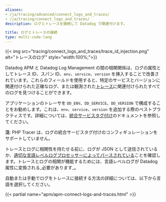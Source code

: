 ```yaml
---
aliases:
- /ja/tracing/advanced/connect_logs_and_traces/
- /ja/tracing/connect_logs_and_traces/
description: ログとトレースを接続して Datadog で関連付けます。

title: ログとトレースの接続
type: multi-code-lang
---
```


{{< img src="tracing/connect_logs_and_traces/trace_id_injection.png" alt="トレースのログ" style="width:100%;">}}

Datadog APM と Datadog Log Management の間の相関関係は、ログの属性としてトレース ID、スパン ID、`env`、`service`、`version` を挿入することで改善されています。これらのフィールドを使用すると、特定のサービスとバージョンに関連付けられた正確なログ、または観測された[トレース][1]に関連付けられたすべてのログを見つけることができます。

アプリケーションのトレーサを `DD_ENV`、`DD_SERVICE`、`DD_VERSION` で構成することをお勧めします。これは、`env`、`service`、`version` を追加する際のベストプラクティスです。詳細については、[統合サービスタグ付け][2]のドキュメントを参照してください。

**注**: PHP Tracer は、ログの統合サービスタグ付けのコンフィギュレーションをサポートしていません。

トレースとログに相関性を持たせる前に、ログが JSON として送信されているか、[適切な言語レベルログプロセッサーによってパースされている][3]ことを確認します。トレースとログの相関が機能するためには、言語レベルログが Datadog 属性に変換される_必要があります_。

自動または手動でログをトレースに接続する方法の詳細については、以下から言語を選択してください。

{{< partial name="apm/apm-connect-logs-and-traces.html" >}}

[1]: /ja/tracing/glossary/#trace
[2]: /ja/getting_started/tagging/unified_service_tagging
[3]: /ja/agent/logs/#enabling-log-collection-from-integrations
